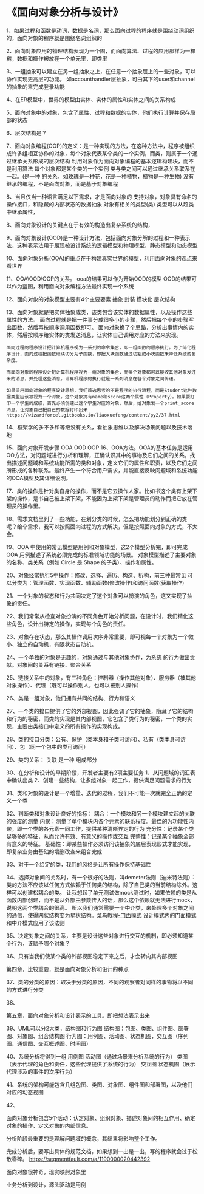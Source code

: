 # 《面向对象分析与设计》

1、如果过程和函数是动词，数据是名词，那么面向过程的程序就是围绕动词组织的，面向对象的程序就是围绕名词组织的

2、面向对象应用的物理结构表现为一个图，而面向算法、过程的应用那样为一棵树，数据和操作被放在一个单元里，即类里

3、一组抽象可以建立在另一组抽象之上，在任意一个抽象层上的一些对象，可以协作实现更高层的功能。
	如accounthandler层抽象，可由其下的user和channel的抽象的来完成登录功能

4、在ER模型中，世界的模型由实体、实体的属性和实体之间的关系构成

5、面向对象中的对象，包含了属性、过程和数据的实体，他们执行计算并保存局部的状态

6、层次结构是？

7、面向对象编程(OOP)的定义：是一种实现的方法，在这种方法中，程序被组织成许多组相互协作的对象，每个对象代表某个类的一个实例，而类，则属于一个通过继承关系形成的层次结构
	利用对象作为面向对象编程的基本逻辑构建块，而不是利用算法
	每个对象都是某个类的一个实例
	类与类之间可以通过继承关系联系在一起。(是一种 的关系，如玫瑰是一种花，花是一种植物，植物是一种生物)
	没有继承的编程，不是面向对象，而是基于对象编程

8、当且仅当一种语言满足以下需求，才是面向对象的
	支持对象，对象具有命名的操作接口，和隐藏的内部状态的数据抽象
	对象有相关的类型(类)
	类型可以从超类中继承属性，

8、面向对象设计的关键点在于有效的构造出复杂系统的结构，

9、面向对象设计(OOD)是一种设计方法，包括面向对象分解的过程和一种表示法，这种表示法用于展现被设计系统的逻辑模型和物理模型，静态模型和动态模型

10、面向对象分析(OOA)的重点在于构建真实世界的模型，利用面向对象的观点来看世界

11、OOA\OOD\OOP的关系。
	ooa的结果可以作为开始OOD的模型
	OOD的结果可以作为蓝图，利用面向对象编程方法最终实现一个系统

12、面向对象的对象模型主要有4个主要要素
	抽象
	封装
	模块化
	层次结构

13、面向对象就是把实体抽象成类，该类包含该实体的数据属性，以及操作这些属性的方法。
	面向过程就是把一件事分成很多小的步骤，然后把每个小的步骤写出函数，然后再按顺序调用函数即可。
	面向对象换了个思路，分析出事情内的实体，然后按顺序给实体的类发送消息，让实体自己调用对应的方法来实现。

	面向过程的程序设计把计算机程序视为一系列的命令集合，即一组函数的顺序执行。为了简化程序设计，面向过程把函数继续切分为子函数，即把大块函数通过切割成小块函数来降低系统的复杂度。

	而面向对象的程序设计把计算机程序视为一组对象的集合，而每个对象都可以接收其他对象发过来的消息，并处理这些消息，计算机程序的执行就是一系列消息在各个对象之间传递。

	如果采用面向对象的程序设计思想，我们首选思考的不是程序的执行流程，而是Student这种数据类型应该被视为一个对象，这个对象拥有name和score这两个属性（Property）。如果要打印一个学生的成绩，首先必须创建出这个学生对应的对象，然后，给对象发一个print_score消息，让对象自己把自己的数据打印出来
	https://wizardforcel.gitbooks.io/liaoxuefeng/content/py2/37.html


14、框架学的多不多和等级没有关系，看抽象思维以及解决场景问题以及技术落地


15、面向对象开发步骤
	OOA
	OOD
	OOP
16、OOA方法。OOA的基本任务是运用OO方法，对问题域进行分析和理解，正确认识其中的事物及它们之间的关系，找出描述问题域和系统功能所需的类和对象，定义它们的属性和职责，以及它们之间所形成的各种联系。最终产生一个符合用户需求，并能直接反映问题域和系统功能的OOA模型及其详细说明。



17、类的操作是针对类自身的操作，而不是它去操作人家。比如书这个类有上架下架的操作，是书自己被上架下架，不能因为上架下架是管理员的动作而把它放在管理员的操作里。

18、需求文档里列了一些功能，在划分类的时候，怎么把功能划分到正确的类呢？给个需求，我可以按照面向过程的方式解决，但是按照面向对象的方式，不太会。

19、OOA 中使用的常见模型是用例和对象模型，这2个模型分析完，即可完成OOA
	用例描述了系统必须完成的标准领域功能的场景。
	对象模型描述了主要对象的名称、类关系（例如 Circle 是 Shape 的子类）、操作和属性。


20、对象经常执行5中操作：修改、选择、遍历、构造、析构，前三种最常见
可以分类为：管理函数、实现函数、辅助函数(修改操作)和访问函数(获取操作)

21、一个对象的状态和行为共同决定了这个对象可以扮演的角色，这又实现了抽象的责任。

22、我们常常从检查对象扮演的不同角色开始分析问题，在设计时，我们精化这些角色，设计出特定的操作，实现每个角色的责任。

23、对象存在状态，那么其操作调用次序非常重要，即可视每一个对象为一个微小、独立的自动机，有限状态自动机。

24、一个单独的对象是无趣的，对象通过与其他对象协作，为系统 的行为做出贡献。对象间的关系有链接、聚合关系

25、链接关系中的对象，有三种角色：控制器（操作其他对象）、服务器（被其他对象操作）、代理（既可以操作别人，也可以被别人操作）

26、类是一组对象，他们拥有共同的结构、行为和语义

27、一个类的接口提供了它的外部视图，因此强调了它的抽象，隐藏了它的结构和行为的秘密，而类的实现是其内部视图，它包含了类行为的秘密，一个类的实现，主要由类接口中定义的所有操作的实现构成。

28、类的接口分类：公有、保护（类本身和子类可访问）、私有（类本身可访问）、包（同一个包中的类可访问）

29、类的关系：
	关联
	是一种
	组成部分

30、在分析和设计的早期阶段，开发者主要有2项主要任务
	1、从问题域的词汇表中确认出类
	2、创建一些结构，让多组对象一起工作，提供满足问题需求的行为

31、类和对象的设计是一个增量、迭代的过程，我们不可能一次就完全正确的定义一个类

32、判断类和对象设计良好的指标：
	耦合：一个模块和另一个模块建立起的关联的强度的测量
	内聚：测量了单个模块内各个元素的联系程度。最佳的为功能性内聚，即一个类的各元素一同工作，提供某种清晰界定的行为
	充分性：记录某个类足够多的特征，从而允许有效、有意义的操作或交互
	完整性：记录某个抽象全部有意义的特征。
	基础性：即某些操作必须访问该抽象的底层表现形式才能实现，即复杂业务由基础的增删改查来组合完成

33、对于一个给定的类，我们的风格是让所有操作保持基础性

34、选择对象间的关系时，有一个很好的法则，叫demeter法则（迪米特法则）：类的方法不应该以任何方式依赖于任何类的结构，除了自己类的当前结构除外。这样可以创建松耦合的类。
	让我想起了单元测试做mock测试时，如果依赖的类是从函数内部创建，而不是从外部由参数传入的话，那么这个依赖就无法进行mock，说明这两个类耦合的很高。
	所以我们通常需要一个中介类，来处理多个对象之间的通信，使得网状结构变为星状结构。[菜鸟教程-门面模式](https://www.runoob.com/design-pattern/mediator-pattern.html)
	设计模式内的门面模式和中介模式应用了该法则

35、决定对象之间的关系，主要是设计这些对象进行交互的机制，即必须知道某个行为，该赋予哪个对象？

36、只有当我们使某个类的外部视图稳定下来之后，才会转向其内部视图

第四章，比较重要，就是面向对象分析和设计的种点

37、类的分类的原因：取决于分类的原因，不同的观察者对同样的事物将以不同的方式进行分类

38、

第五章，面向对象分析和设计表示的工具。即把想法表示出来

39、UML可以分2大类，结构图和行为图
	结构图：包图、类图、组件图、部署图、对象图、组合结构图
	行为图：用例图、活动图、状态机图，交互图（序列图、通信图、交互概述图、时间图）


40、系统分析将得到一组
	用例图
	活动图（通过场景来分析系统的行为）
	类图（表示代理的角色和责任，这些代理提供了系统的行为）
	交互图
	状态机图（展示代理涉及的事件的次序行为）

41、系统的架构可能包含几组包图、类图、对象图、组件图和部署图，以及他们对应的动态视图

42、



面向对象分析包含5个活动：认定对象、组织对象、描述对象间的相互作用、确定对象的操作、定义对象的内部信息。

分析阶段最重要的是理解问题域的概念，其结果将影响整个工作。

完成分析后，要写出具体的规范文档，如果想到一出是一出，写的程序就会过于松散零碎。
https://segmentfault.com/a/1190000020442392


面向对象很神奇，现实映射对象里

业务分析到设计，源头驱动是用例





